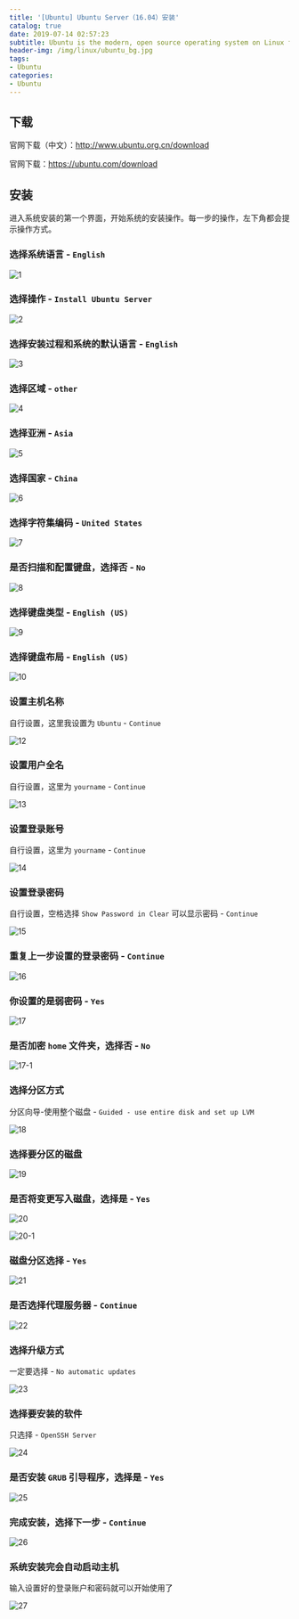 ```yaml
---
title: '[Ubuntu] Ubuntu Server（16.04）安装'
catalog: true
date: 2019-07-14 02:57:23
subtitle: Ubuntu is the modern, open source operating system on Linux for the enterprise server, desktop, cloud, and IoT...
header-img: /img/linux/ubuntu_bg.jpg
tags:
- Ubuntu
categories:
- Ubuntu
---
```


## 下载

官网下载（中文）：http://www.ubuntu.org.cn/download

官网下载：https://ubuntu.com/download


## 安装

进入系统安装的第一个界面，开始系统的安装操作。每一步的操作，左下角都会提示操作方式。

### 选择系统语言 - `English`

![1](1.png)



### 选择操作 - `Install Ubuntu Server`

![2](2.png)



### 选择安装过程和系统的默认语言 - `English`

![3](3.png)



### 选择区域 - `other`

![4](4.png)



### 选择亚洲 - `Asia`

![5](5.png)



### 选择国家 - `China`

![6](6.png)



### 选择字符集编码 - `United States`

![7](7.png)



### 是否扫描和配置键盘，选择否 - `No`

![8](8.png)



### 选择键盘类型 - `English (US)`

![9](9.png)



### 选择键盘布局 - `English (US)`

![10](10.png)



### 设置主机名称

自行设置，这里我设置为 `Ubuntu` - `Continue`

![12](12.png)



### 设置用户全名

自行设置，这里为 `yourname` - `Continue`

![13](13.png)



### 设置登录账号

自行设置，这里为 `yourname` - `Continue`

![14](14.png)

 

### 设置登录密码

自行设置，空格选择 `Show Password in Clear` 可以显示密码 - `Continue`

![15](15.png)



### 重复上一步设置的登录密码 - `Continue`

![16](16.png)



### 你设置的是弱密码 - `Yes`

![17](17.png)



### 是否加密 `home` 文件夹，选择否 - `No`

![17-1](17-1.png)



### 选择分区方式

分区向导-使用整个磁盘 - `Guided - use entire disk and set up LVM`

![18](18.png)



### 选择要分区的磁盘

![19](19.png)



### 是否将变更写入磁盘，选择是 - `Yes`

![20](20.png)



![20-1](20-1.png)



### 磁盘分区选择 - `Yes`

![21](21.png)



### 是否选择代理服务器 - `Continue`

![22](22.png)



### 选择升级方式 

一定要选择 - `No automatic updates`

![23](23.png)



### 选择要安装的软件

只选择 - `OpenSSH Server`

![24](24.png)



### 是否安装 `GRUB` 引导程序，选择是 - `Yes`

![25](25.png)



### 完成安装，选择下一步 - `Continue`

![26](26.png)



### 系统安装完会自动启动主机

输入设置好的登录账户和密码就可以开始使用了

![27](27.png)